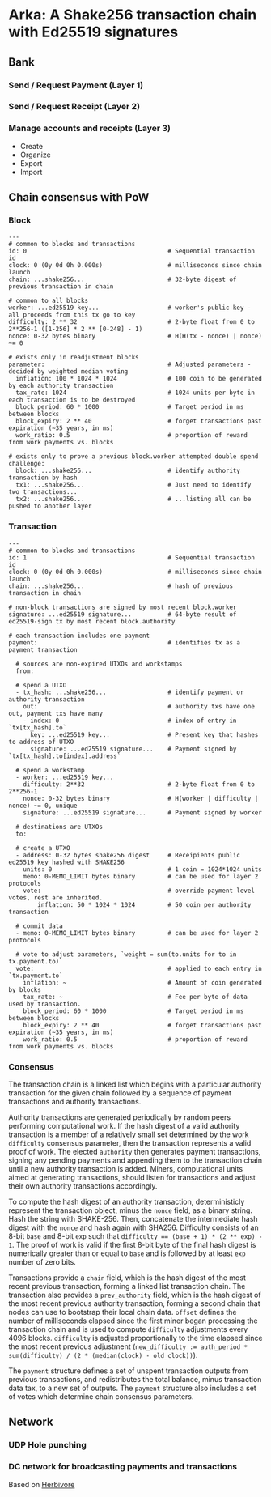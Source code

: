 
# Arka: A Shake256 transaction chain with Ed25519 signatures

## Bank

### Send / Request Payment (Layer 1)

### Send / Request Receipt (Layer 2)

### Manage accounts and receipts (Layer 3)

- Create
- Organize
- Export
- Import

## Chain consensus with PoW

### Block

    ---
    # common to blocks and transactions
    id: 0                                       # Sequential transaction id
    clock: 0 (0y 0d 0h 0.000s)                  # milliseconds since chain launch
    chain: ...shake256...                       # 32-byte digest of previous transaction in chain

    # common to all blocks
    worker: ...ed25519 key...                   # worker's public key - all proceeds from this tx go to key
    difficulty: 2 ** 32                         # 2-byte float from 0 to 2**256-1 ([1-256] * 2 ** [0-248] - 1)
    nonce: 0-32 bytes binary                    # H(H(tx - nonce) | nonce) ~= 0

    # exists only in readjustment blocks
    parameter:                                  # Adjusted parameters - decided by weighted median voting
      inflation: 100 * 1024 * 1024              # 100 coin to be generated by each authority transaction
      tax_rate: 1024                            # 1024 units per byte in each transaction is to be destroyed
      block_period: 60 * 1000                   # Target period in ms between blocks
      block_expiry: 2 ** 40                     # forget transactions past expiration (~35 years, in ms)
      work_ratio: 0.5                           # proportion of reward from work payments vs. blocks

    # exists only to prove a previous block.worker attempted double spend
    challenge:
      block: ...shake256...                     # identify authority transaction by hash
      tx1: ...shake256...                       # Just need to identify two transactions...
      tx2: ...shake256...                       # ...listing all can be pushed to another layer
    
### Transaction

    ---
    # common to blocks and transactions
    id: 1                                       # Sequential transaction id
    clock: 0 (0y 0d 0h 0.000s)                  # milliseconds since chain launch
    chain: ...shake256...                       # hash of previous transaction in chain

    # non-block transactions are signed by most recent block.worker
    signature: ...ed25519 signature...          # 64-byte result of ed25519-sign tx by most recent block.authority

    # each transaction includes one payment
    payment:                                    # identifies tx as a payment transaction

      # sources are non-expired UTXOs and workstamps
      from:

      # spend a UTXO
      - tx_hash: ...shake256...                 # identify payment or authority transaction
        out:                                    # authority txs have one out, payment txs have many
        - index: 0                              # index of entry in `tx[tx_hash].to`
          key: ...ed25519 key...                # Present key that hashes to address of UTXO
          signature: ...ed25519 signature...    # Payment signed by `tx[tx_hash].to[index].address`

      # spend a workstamp
      - worker: ...ed25519 key...
        difficulty: 2**32                       # 2-byte float from 0 to 2**256-1
        nonce: 0-32 bytes binary                # H(worker | difficulty | nonce) ~= 0, unique
        signature: ...ed25519 signature...      # Payment signed by worker

      # destinations are UTXOs
      to:

      # create a UTXO
      - address: 0-32 bytes shake256 digest     # Receipients public ed25519 key hashed with SHAKE256
        units: 0                                # 1 coin = 1024*1024 units
        memo: 0-MEMO_LIMIT bytes binary         # can be used for layer 2 protocols
        vote:                                   # override payment level votes, rest are inherited.
            inflation: 50 * 1024 * 1024         # 50 coin per authority transaction

      # commit data
      - memo: 0-MEMO_LIMIT bytes binary         # can be used for layer 2 protocols

      # vote to adjust parameters, `weight = sum(to.units for to in tx.payment.to)`
      vote:                                     # applied to each entry in `tx.payment.to`
        inflation: ~                            # Amount of coin generated by blocks
        tax_rate: ~                             # Fee per byte of data used by transaction.
        block_period: 60 * 1000                 # Target period in ms between blocks
        block_expiry: 2 ** 40                   # forget transactions past expiration (~35 years, in ms)
        work_ratio: 0.5                         # proportion of reward from work payments vs. blocks

### Consensus

The transaction chain is a linked list which begins with a particular authority transaction for the given chain followed by a sequence of payment transactions and authority transactions.

Authority transactions are generated periodically by random peers performing computational work.  If the hash digest of a valid authority transaction is a member of a relatively small set determined by the work `difficulty` consensus parameter, then the transaction represents a valid proof of work.  The elected `authority` then generates payment transactions, signing any pending payments and appending them to the transaction chain until a new authority transaction is added.  Miners, computational units aimed at generating transactions, should listen for transactions and adjust their own authority transactions accordingly.

To compute the hash digest of an authority transaction, deterministicly represent the transaction object, minus the `nonce` field, as a binary string.  Hash the string with SHAKE-256.  Then, concatenate the intermediate hash digest with the `nonce` and hash again with SHA256.  Difficulty consists of an 8-bit `base` and 8-bit `exp` such that `difficulty == (base + 1) * (2 ** exp) - 1`.  The proof of work is valid if the first 8-bit byte of the final hash digest is numerically greater than or equal to `base` and is followed by at least `exp` number of zero bits.

Transactions provide a `chain` field, which is the hash digest of the most recent previous transaction, forming a linked list transaction chain.  The transaction also provides a `prev_authority` field, which is the hash digest of the most recent previous authority transaction, forming a second chain that nodes can use to bootstrap their local chain data.  `offset` defines the number of milliseconds elapsed since the first miner began processing the transaction chain and is used to compute `difficulty` adjustments every 4096 blocks.  `difficulty` is adjusted proportionally to the time elapsed since the most recent previous adjustment (`new_difficulty := auth_period * sum(difficulty) / (2 * (median(clock) - old_clock))`).

The `payment` structure defines a set of unspent transaction outputs from previous transactions, and redistributes the total balance, minus transaction data tax, to a new set of outputs.  The `payment` structure also includes a set of votes which determine chain consensus parameters.  


## Network

### UDP Hole punching

### DC network for broadcasting payments and transactions

Based on [Herbivore](https://www.cs.cornell.edu/people/egs/herbivore/herbivore.pdf)
